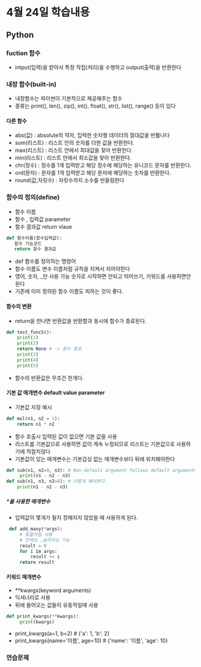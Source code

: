 # 4월 24일 학습내용
## Python
### fuction 함수
- intput(입력)을 받아서 특정 작접(처리)을 수행하고 output(출력)을 반환한다
### 내장 함수(built-in)
- 내장함수는 파이썬이 기본적으로 제공해주는 함수
- 종류는 print(), len(), zip(), int(), float(), str(), list(), range() 등이 있다
#### 다른 함수
- abs(값) : absolute의 약자, 입력한 숫자형 데이터의 절대값을 반홚나다
- sum(리스트) : 리스트 안의 숫자를 더한 값을 반환한다.
- max(리스트) : 리스트 안에서 최대값을 찾아 반환한다.
- min(리스트) : 리스트 안에서 최소값을 찾아 반환한다.
- chr(정수)   : 정수를 1개 입력받고 해당 정수에 해당하는 유니코드 문자를 반환한다.
- ord(문자)   : 문자를 1개 입력받고 해당 문자에 해당하는 숫자를 반환한다.
- round(값,자릿수)  : 자릿수까지 소수를 반올림한다 
### 함수의 정의(define)
- 함수 이름
- 함수 , 입력값 parameter
- 함수 결과값 return vlaue
 ```python
 def 함수이름(함수입력값):
    함수 기능코드
    return 함수 결과값
```
- def 함수를 정의하는 명령어
- 함수 이름도 변수 이름처럼 규칙을 지켜서 지어야한다
- 영어, 숫자, _만 사용 가능 숫자로 시작하면 안되고 띄어쓰기, 키워드를 사용하면안된다
- 기존에 이미 정의된 함수 이름도 피하는 것이 좋다.

#### 함수의 변환
- return을 만나면 반환값을 반환함과 동시에 함수가 종료된다.
```python
def test_func5():
    print(1)
    print(2)
    return None # -> 함수 종료
    print(3)
    print(4)
    print(5)
```
- 함수의 반환값은 무조건 한개다.

#### 기본 값 매개변수 default value parameter
- 기본값 지정 예시
```python
def mul(n1, n2 = 1):
    return n1 * n2
```

- 함수 호출시 입력된 값이 없으면 기본 값을 사용
- 리스트를 기본값으로 사용하면 값이 계속 누정되므로 리스트는 기본값으로 사용하기에 적절치않다
- 기본값이 있는 매개변수는 기본갑싱 없는 매개변수보다 뒤에 위치해야한다
```python
def sub(n1, n2=0, n3): # Non-default argument follows default argumentPylance 오류
     print(n1 - n2 - n3)
def sub(n1, n3, n2=0): # 이렇게 해야한다.
    print(n1 - n2 - n3)
```

##### *을 사용한 매개변수
- 입력값이 몇개가 될지 정해지지 않았을 때 사용하게 된다.
```python
 def add_many(*args):
     # 튜플처럼 사용
     # 인덱싱 ,슬라이싱 가능
     result = 0
     for i in args:
         result += i
     return result
```

#### 키워드 매개변수
- **kwargs(keyword arguments)
- 딕셔너리로 사용
- 뒤에 들어오는 값들이 유동적일때 사용
```python
def print_kwargs(**kwargs):
     print(kwargs)
```
- print_kwargs(a=1, b=2)   # {'a': 1, 'b': 2}
- print_kwargs(name='이름', age=10) # {'name': '이름', 'age': 10}

### 연습문제
